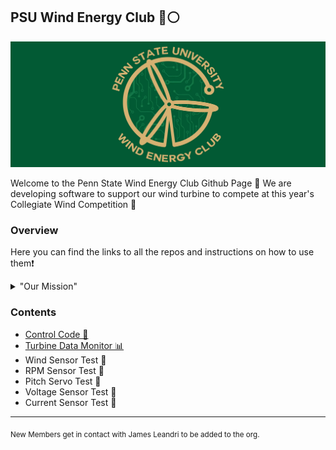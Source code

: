 ## PSU Wind Energy Club 🔵⚪️

![PSU Wind Energy Club Electronic's Team Logo](https://github.com/PSU-CWC/.github/blob/main/WEC_Electronics_Team.jpeg?raw=true)

Welcome to the Penn State Wind Energy Club Github Page 🦁 We are developing software to support our wind turbine to compete at this year's Collegiate Wind Competition 🧪

### Overview
Here you can find the links to all the repos and instructions on how to use them❗️
<details> 
	<summary>"Our Mission"</summary>
	The purpose of The Wind Energy Club is to provide an opportunity for students interested in wind energy to:
	<ol>
    <li>Learn about the wind energy industry</li>
    <li>Pursue their passion and develop skills to succeed in the wind industry</li>
    <li>Compete in a Collegiate Wind Competition to develop project development and wind turbine design skills</li>
    <li>Allow students from across the University Park Campus to gain hands-on experience and solve real world problems</li>
    </ol>
</details>

### Contents
* [Control Code 🧠](https://github.com/PSU-CWC/Control) 
* [Turbine Data Monitor 📊](https://github.com/PSU-CWC/Turbine-Data-Monitor)
* Wind Sensor Test 💨
* RPM Sensor Test 🎡
* Pitch Servo Test 🚀
* Voltage Sensor Test 🔌
* Current Sensor Test 🔋
  
---

<sub>New Members get in contact with James Leandri to be added to the org.</sub>